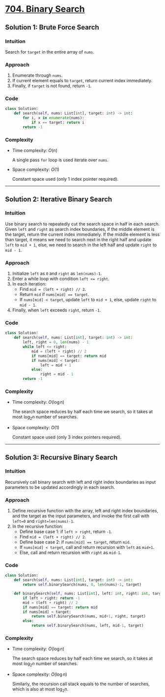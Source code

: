 # [704. Binary Search](https://leetcode.com/problems/binary-search/solutions/4074950/binary-search-python-easy-explanations/)

## Solution 1: Brute Force Search

### Intuition

Search for `target` in the entire array of `nums`.

### Approach

1. Enumerate through `nums`.
1. If current element equals to `target`, return current index immediately.
1. Finally, if `target` is not found, return `-1`.

### Code

```python
class Solution:
    def search(self, nums: List[int], target: int) -> int:
        for i, x in enumerate(nums):
            if x == target: return i
        return -1
```

### Complexity

- Time complexity: $O(n)$

  A single pass `for` loop is used iterate over `nums`.

- Space complexity: $O(1)$

  Constant space used (only 1 index pointer required).

---

## Solution 2: Iterative Binary Search

### Intuition

Use binary search to repeatedly cut the search space in half in each search. Given `left` and `right` as search index boundaries, if the middle element is the target, return the current index immediately. If the middle element is less than target, it means we need to search next in the right half and update `left` to `mid + 1`, else, we need to search in the left half and update `right` to `mid - 1`.

### Approach

1. Initialize `left` as `0` and `right` as `len(nums)-1`.
1. Enter a while loop with condition `left <= right`.
1. In each iteration:
   - Find `mid = (left + right) // 2`.
   - Return `mid` if `nums[mid] == target`.
   - If `nums[mid] < target`, update `left` to `mid + 1`, else, update `right` to `mid - 1`.
1. Finally, when `left` exceeds `right`, return `-1`.

### Code

```python
class Solution:
    def search(self, nums: List[int], target: int) -> int:
        left, right = 0, len(nums) - 1
        while left <= right:
            mid = (left + right) // 2
            if nums[mid] == target: return mid
            if nums[mid] < target:
                left = mid + 1
            else:
                right = mid - 1
        return -1
```

### Complexity

- Time complexity: $O(\log n)$

  The search space reduces by half each time we search, so it takes at most $\log_2 n$ number of searches.

- Space complexity: $O(1)$

  Constant space used (only 3 index pointers required).

---

## Solution 3: Recursive Binary Search

### Intuition

Recursively call binary search with left and right index boundaries as input parameters to be updated accordingly in each search.

### Approach

1. Define recursive function with the array, left and right index boundaries, and the target as the input parameters, and invoke the first call with `left=0` and `right=len(nums)-1`.
1. In the recursive function:
   - Define base case 1: if `left > right`, return `-1`.
   - Find `mid = (left + right) // 2`.
   - Define base case 2: if `nums[mid] == target`, return `mid`.
   - If `nums[mid] < target`, call and return recursion with `left` as `mid+1`.
   - Else, call and return recursion with `right` as `mid-1`.

### Code

```python
class Solution:
    def search(self, nums: List[int], target: int) -> int:
        return self.binarySearch(nums, 0, len(nums)-1, target)

    def binarySearch(self, nums: List[int], left: int, right: int, target: int) -> int:
        if left > right: return -1
        mid = (left + right) // 2
        if nums[mid] == target: return mid
        if nums[mid] < target:
            return self.binarySearch(nums, mid+1, right, target)
        else:
            return self.binarySearch(nums, left, mid-1, target)
```

### Complexity

- Time complexity: $O(\log n)$

  The search space reduces by half each time we search, so it takes at most $\log_2 n$ number of searches.

- Space complexity: $O(\log n)$

  Similarly, the recursion call stack equals to the number of searches, which is also at most $\log_2 n$.

